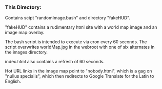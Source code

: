 ### This Directory:
Contains scipt "randomImage.bash" and directory "fakeHUD".

"fakeHUD" contains a rudimentary html site with a world map image and an image map overlay.

The bash script is intended to execute via cron every 60 seconds. The script overwrites worldMap.jpg in the webroot with one of six alternates in the images directory.

index.html also contains a refresh of 60 seconds.

Hot URL links in the image map point to "nobody.html", which is a gag on "nullus specialis", which then redirects to Google Translate for the Latin to English.

